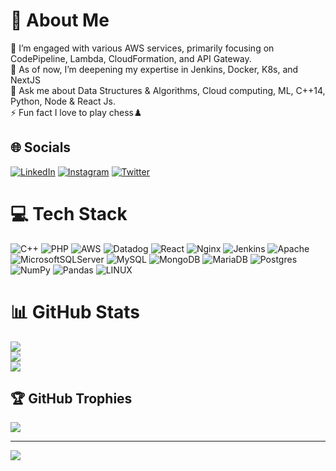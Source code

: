 # 💫 About Me

🔭 I’m engaged with various AWS services, primarily focusing on CodePipeline, Lambda, CloudFormation, and API Gateway.<br>🌱 As of now, I’m deepening my expertise in  Jenkins, Docker, K8s, and NextJS<br>💬 Ask me about Data Structures & Algorithms, Cloud computing, ML, C++14, Python, Node & React Js.<br>⚡ Fun fact I love to play chess♟️

## 🌐 Socials

[![LinkedIn](https://img.shields.io/badge/LinkedIn-%230077B5.svg?logo=linkedin&logoColor=white)](https://linkedin.com/in/https://linkedin.com/in/hariom09090) [![Instagram](https://img.shields.io/badge/Instagram-%23E4405F.svg?logo=Instagram&logoColor=white)](https://instagram.com/_._._hariom_._._) [![Twitter](https://img.shields.io/badge/Twitter-%231DA1F2.svg?logo=Twitter&logoColor=white)](https://twitter.com/hariom09090)

# 💻 Tech Stack

![C++](https://img.shields.io/badge/c++-%2300599C.svg?style=for-the-badge&logo=c%2B%2B&logoColor=white) ![PHP](https://img.shields.io/badge/php-%23777BB4.svg?style=for-the-badge&logo=php&logoColor=white) ![AWS](https://img.shields.io/badge/AWS-%23FF9900.svg?style=for-the-badge&logo=amazon-aws&logoColor=white) ![Datadog](https://img.shields.io/badge/datadog-%23632CA6.svg?style=for-the-badge&logo=datadog&logoColor=white) ![React](https://img.shields.io/badge/react-%2320232a.svg?style=for-the-badge&logo=react&logoColor=%2361DAFB) ![Nginx](https://img.shields.io/badge/nginx-%23009639.svg?style=for-the-badge&logo=nginx&logoColor=white) ![Jenkins](https://img.shields.io/badge/jenkins-%232C5263.svg?style=for-the-badge&logo=jenkins&logoColor=white) ![Apache](https://img.shields.io/badge/apache-%23D42029.svg?style=for-the-badge&logo=apache&logoColor=white) ![MicrosoftSQLServer](https://img.shields.io/badge/Microsoft%20SQL%20Sever-CC2927?style=for-the-badge&logo=microsoft%20sql%20server&logoColor=white) ![MySQL](https://img.shields.io/badge/mysql-%2300f.svg?style=for-the-badge&logo=mysql&logoColor=white) ![MongoDB](https://img.shields.io/badge/MongoDB-%234ea94b.svg?style=for-the-badge&logo=mongodb&logoColor=white) ![MariaDB](https://img.shields.io/badge/MariaDB-003545?style=for-the-badge&logo=mariadb&logoColor=white) ![Postgres](https://img.shields.io/badge/postgres-%23316192.svg?style=for-the-badge&logo=postgresql&logoColor=white) ![NumPy](https://img.shields.io/badge/numpy-%23013243.svg?style=for-the-badge&logo=numpy&logoColor=white) ![Pandas](https://img.shields.io/badge/pandas-%23150458.svg?style=for-the-badge&logo=pandas&logoColor=white) ![LINUX](https://img.shields.io/badge/Linux-FCC624?style=for-the-badge&logo=linux&logoColor=black)

# 📊 GitHub Stats

![](https://github-readme-stats.vercel.app/api?username=hariom09090&theme=dark&hide_border=false&include_all_commits=false&count_private=true)<br/>
![](https://github-readme-streak-stats.herokuapp.com/?user=hariom09090&theme=dark&hide_border=false)<br/>
![](https://github-readme-stats.vercel.app/api/top-langs/?username=hariom09090&theme=dark&hide_border=false&include_all_commits=false&count_private=true&layout=compact)

## 🏆 GitHub Trophies

![](https://github-profile-trophy.vercel.app/?username=hariom09090&theme=radical&no-frame=false&no-bg=true&margin-w=4)

---
[![](https://visitcount.itsvg.in/api?id=hariom09090&icon=2&color=0)](https://visitcount.itsvg.in)

<!-- Proudly created with GPRM ( https://gprm.itsvg.in ) -->
